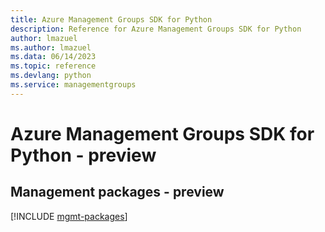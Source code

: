 ```yaml
---
title: Azure Management Groups SDK for Python
description: Reference for Azure Management Groups SDK for Python
author: lmazuel
ms.author: lmazuel
ms.data: 06/14/2023
ms.topic: reference
ms.devlang: python
ms.service: managementgroups
---
```

# Azure Management Groups SDK for Python - preview

## Management packages - preview
[!INCLUDE [mgmt-packages](management-groups-mgmt-index.md)]